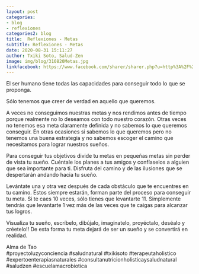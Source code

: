 ```yaml
---
layout: post
categories:
- blog
- reflexiones
categories2: blog
title:  Reflexiones - Metas
subtitle: Reflexiones - Metas
date: 2020-08-31 15:11:27
author: Txiki Soto, Salud-Zen
image: img/blog/310820Metas.jpg
linkfacebook: https://www.facebook.com/sharer/sharer.php?u=http%3A%2F%2Fsalud-zen.com%2Fblog%2Freflexiones%2F2020%2F08%2F31%2Freflexiones-metas.html&amp;src=sdkpreparse
---
```

El ser humano tiene todas las capacidades para conseguir todo lo que se proponga.

Sólo tenemos que creer de verdad en aquello que queremos.

A veces no conseguimos nuestras metas y nos rendimos antes de tiempo porque realmente no lo deseamos con todo nuestro corazón. Otras veces no tenemos esa meta claramente definida y no sabemos lo que queremos conseguir. En otras ocasiones si sabemos lo que queremos pero no tenemos una buena estrategia y no sabemos escoger el camino que necesitamos para lograr nuestros sueños.

Para conseguir tus objetivos divide tu metas en pequeñas metas sin perder de vista tu sueño. Cuéntale los planes a tus amigos y confíaselos a alguien que sea importante para ti. Disfruta del camino y de las ilusiones que se despertarán andando hacia tu sueño.

Levántate una y otra vez después de cada obstáculo que te encuentres en tu camino. Éstos siempre estarán, forman parte del proceso para conseguir tu meta. Si te caes 10 veces, sólo tienes que levantarte 11. Simplemente tendrás que levantarte 1 vez más de las veces que te caigas para alcanzar tus logros.

Visualiza tu sueño, escríbelo, dibújalo, imagínatelo, proyéctalo, deséalo y créetelo!!
De esta forma tu meta dejará de ser un sueño y se convertirá en realidad.

Alma de Tao  
#proyectoluzyconciencia
#saludnatural
#txikisoto
#terapeutaholistico
#expertoenterapiasnaturales
#consultanutricionholisticaysaludnatural
#saludzen
#escuelamacrobiotica
